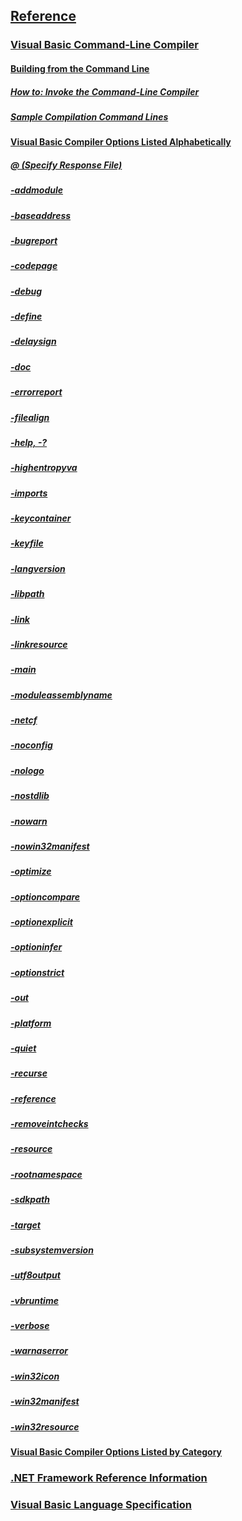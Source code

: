 ## [Reference](visual-basic/reference/index.md)
### [Visual Basic Command-Line Compiler](visual-basic/reference/index.md)
#### [Building from the Command Line](visual-basic/reference/building-from-the-command-line.md)
##### [How to: Invoke the Command-Line Compiler](visual-basic/reference/how-to-invoke-the-command-line-compiler.md)
##### [Sample Compilation Command Lines](visual-basic/reference/sample-compilation-command-lines.md)
#### [Visual Basic Compiler Options Listed Alphabetically](visual-basic/reference/compiler-options-listed-alphabetically.md)
##### [@ (Specify Response File)](visual-basic/reference/specify-response-file.md)
##### [-addmodule](visual-basic/reference/addmodule.md)
##### [-baseaddress](visual-basic/reference/baseaddress.md)
##### [-bugreport](visual-basic/reference/bugreport.md)
##### [-codepage](visual-basic/reference/codepage.md)
##### [-debug](visual-basic/reference/debug.md)
##### [-define](visual-basic/reference/define.md)
##### [-delaysign](visual-basic/reference/delaysign.md)
##### [-doc](visual-basic/reference/doc.md)
##### [-errorreport](visual-basic/reference/errorreport.md)
##### [-filealign](visual-basic/reference/filealign.md)
##### [-help, -?](visual-basic/reference/help.md)
##### [-highentropyva](visual-basic/reference/highentropyva.md)
##### [-imports](visual-basic/reference/imports.md)
##### [-keycontainer](visual-basic/reference/keycontainer.md)
##### [-keyfile](visual-basic/reference/keyfile.md)
##### [-langversion](visual-basic/reference/langversion.md)
##### [-libpath](visual-basic/reference/libpath.md)
##### [-link](visual-basic/reference/link.md)
##### [-linkresource](visual-basic/reference/linkresource.md)
##### [-main](visual-basic/reference/main.md)
##### [-moduleassemblyname](visual-basic/reference/moduleassemblyname.md)
##### [-netcf](visual-basic/reference/netcf.md)
##### [-noconfig](visual-basic/reference/noconfig.md)
##### [-nologo](visual-basic/reference/nologo.md)
##### [-nostdlib](visual-basic/reference/nostdlib.md)
##### [-nowarn](visual-basic/reference/nowarn.md)
##### [-nowin32manifest](visual-basic/reference/nowin32manifest.md)
##### [-optimize](visual-basic/reference/optimize.md)
##### [-optioncompare](visual-basic/reference/optioncompare.md)
##### [-optionexplicit](visual-basic/reference/optionexplicit.md)
##### [-optioninfer](visual-basic/reference/optioninfer.md)
##### [-optionstrict](visual-basic/reference/optionstrict.md)
##### [-out](visual-basic/reference/out.md)
##### [-platform](visual-basic/reference/platform.md)
##### [-quiet](visual-basic/reference/quiet.md)
##### [-recurse](visual-basic/reference/recurse.md)
##### [-reference](visual-basic/reference/reference.md)
##### [-removeintchecks](visual-basic/reference/removeintchecks.md)
##### [-resource](visual-basic/reference/resource.md)
##### [-rootnamespace](visual-basic/reference/rootnamespace.md)
##### [-sdkpath](visual-basic/reference/sdkpath.md)
##### [-target](visual-basic/reference/target.md)
##### [-subsystemversion](visual-basic/reference/subsystemversion.md)
##### [-utf8output](visual-basic/reference/utf8output.md)
##### [-vbruntime](visual-basic/reference/vbruntime.md)
##### [-verbose](visual-basic/reference/verbose.md)
##### [-warnaserror](visual-basic/reference/warnaserror.md)
##### [-win32icon](visual-basic/reference/win32icon.md)
##### [-win32manifest](visual-basic/reference/win32manifest.md)
##### [-win32resource](visual-basic/reference/win32resource.md)
#### [Visual Basic Compiler Options Listed by Category](visual-basic/reference/compiler-options-listed-by-category.md)
### [.NET Framework Reference Information](visual-basic/reference/net-framework-reference-information.md)
### [Visual Basic Language Specification](visual-basic/reference/language-specification.md)